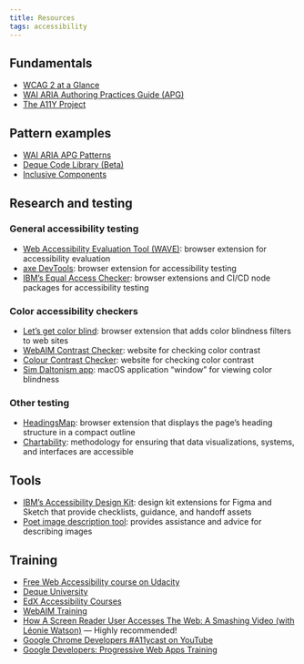 ```yaml
---
title: Resources
tags: accessibility
---
```


## Fundamentals

- [WCAG 2 at a Glance](https://www.w3.org/WAI/standards-guidelines/wcag/glance/)
- [WAI ARIA Authoring Practices Guide (APG)](https://www.w3.org/WAI/ARIA/apg/)
- [The A11Y Project](https://www.a11yproject.com/)

## Pattern examples

- [WAI ARIA APG Patterns](https://www.w3.org/WAI/ARIA/apg/patterns/)
- [Deque Code Library (Beta)](https://dequeuniversity.com/library/)
- [Inclusive Components](https://inclusive-components.design/)

## Research and testing

### General accessibility testing

- [Web Accessibility Evaluation Tool (WAVE)](https://wave.webaim.org/extension/): browser extension for accessibility evaluation
- [axe DevTools](https://www.deque.com/axe/devtools/): browser extension for accessibility testing
- [IBM’s Equal Access Checker](https://www.ibm.com/able/toolkit/tools/#develop): browser extensions and CI/CD node packages for accessibility testing

### Color accessibility checkers

- [Let’s get color blind](https://chromewebstore.google.com/detail/lets-get-color-blind/bkdgdianpkfahpkmphgehigalpighjck): browser extension that adds color blindness filters to web sites
- [WebAIM Contrast Checker](https://webaim.org/resources/contrastchecker/):  website for checking color contrast
- [Colour Contrast Checker](https://colourcontrast.cc/): website for checking color contrast
- [Sim Daltonism app](https://apps.apple.com/us/app/sim-daltonism/id693112260?mt=12): macOS application “window” for viewing color blindness

### Other testing

- [HeadingsMap](https://rumoroso.bitbucket.io/): browser extension that displays the page’s heading structure in a compact outline
- [Chartability](https://chartability.fizz.studio/): methodology for ensuring that data visualizations, systems, and interfaces are accessible

## Tools

- [IBM’s Accessibility Design Kit](https://www.ibm.com/able/toolkit/tools/#design): design kit extensions for Figma and Sketch that provide checklists, guidance, and handoff assets
- [Poet image description tool](http://diagramcenter.org/making-images-accessible.html): provides assistance and advice for describing images

## Training

- [Free Web Accessibility course on Udacity](https://classroom.udacity.com/courses/ud891)
- [Deque University ](https://dequeuniversity.com/)
- [EdX Accessibility Courses](https://www.edx.org/learn/accessibility)
- [WebAIM Training](https://webaim.org/services/training/)
- [How A Screen Reader User Accesses The Web: A Smashing Video (with Léonie Watson)](https://www.smashingmagazine.com/2019/02/accessibility-webinar/) — Highly recommended!
- [Google Chrome Developers #A11ycast on YouTube](https://www.youtube.com/user/ChromeDevelopers/search?query=%23a11ycast)
- [Google Developers: Progressive Web Apps Training](https://developers.google.com/web/ilt/pwa/)
